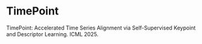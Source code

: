 # TimePoint
TimePoint: Accelerated Time Series Alignment via Self-Supervised Keypoint and Descriptor Learning. ICML 2025.
